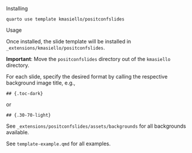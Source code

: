 Installing

```
quarto use template kmasiello/positconfslides
```

Usage 

Once installed, the slide template will be installed in `_extensions/kmasiello/positconfslides`.  

**Important**: Move the `positconfslides` directory out of the `kmasiello` directory.

For each slide, specify the desired format by calling the respective background image title, e.g., 
```
## {.toc-dark}
```

or 
```
## {.30-70-light}
```

See `_extensions/positconfslides/assets/backgrounds` for all backgrounds available.

See `template-example.qmd` for all examples.
